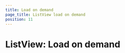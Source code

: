 ```yaml
---
title: Load on demand
page_title: ListView load on demand
position: 11
---
```


# ListView: Load on demand



